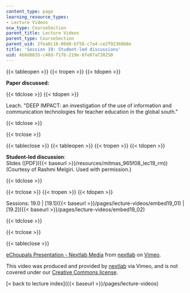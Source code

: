 ```yaml
---
content_type: page
learning_resource_types:
- Lecture Videos
ocw_type: CourseSection
parent_title: Lecture Videos
parent_type: CourseSection
parent_uid: 2fea8c16-00d0-bf58-c7a4-ce2f92360b8e
title: 'Session 19: Student-led discussions'
uid: 4b8d8635-c48d-f1fb-219e-6fe87a738250
---
```


{{< tableopen >}}
{{< tropen >}}
{{< tdopen >}}


**Paper discussed:**


{{< tdclose >}}
{{< tdopen >}}


Leach. "DEEP IMPACT: an investigation of the use of information and communication technologies for teacher education in the global south."


{{< tdclose >}}

{{< trclose >}}

{{< tableclose >}}
{{< tableopen >}}
{{< tropen >}}
{{< tdopen >}}


**Student-led discussion**:  
Slides ([PDF]({{< baseurl >}}/resources/mitmas_965f08_lec19_rm)) (Courtesy of Rashmi Melgiri. Used with permission.)


{{< tdclose >}}

{{< trclose >}}
{{< tropen >}}
{{< tdopen >}}


Sessions: 19.0 | [19.1]({{< baseurl >}}/pages/lecture-videos/embed19_01) | [19.2]({{< baseurl >}}/pages/lecture-videos/embed19_02)


{{< tdclose >}}

{{< trclose >}}

{{< tableclose >}}

[eChoupals Presentation - Nextlab Media](https://vimeo.com/3240306) from [nextlab](https://vimeo.com/3240306) on [Vimeo](https://vimeo.com).

This video was produced and provided by [nextlab](http://vimeo.com/nextlab) via Vimeo, and is not covered under our [Creative Commons license](/terms/#cc).

[\< back to lecture index]({{< baseurl >}}/pages/lecture-videos)